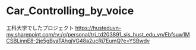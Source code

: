 # Car_Controlling_by_voice
工科大学でしたプロジェクト
https://husteduvn-my.sharepoint.com/:v:/g/personal/tri_td203891_sis_hust_edu_vn/Ebfsuw1MCSBLinnE8-2je5gByaTAhgjVG48a2ucRj7EumQ?e=YSBwdv

